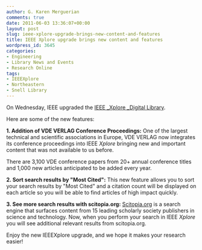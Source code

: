 ```yaml
---
author: G. Karen Merguerian
comments: true
date: 2011-06-03 13:36:07+00:00
layout: post
slug: ieee-xplore-upgrade-brings-new-content-and-features
title: IEEE Xplore upgrade brings new content and features
wordpress_id: 3645
categories:
- Engineering
- Library News and Events
- Research Online
tags:
- IEEEXplore
- Northeastern
- Snell Library
---
```


On Wednesday, IEEE upgraded the [IEEE _Xplore _Digital Library](http://0-www.ieee.org.ilsprod.lib.neu.edu/ieeexplore/).

Here are some of the new features:

**1. Addition of VDE VERLAG Conference Proceedings:** One of the largest technical and scientific associations in Europe, VDE VERLAG now integrates its conference proceedings into IEEE _Xplore_ bringing new and important content that was not available to us before.

There are 3,100 VDE conference papers from 20+ annual conference titles and 1,000 new articles anticipated to be added every year.

**2. Sort search results by "Most Cited":** This new feature allows you to sort your search results by "Most Cited" and a citation count will be displayed on each article so you will be able to find articles of high impact quickly.

**3. See more search results with scitopia.org:** [Scitopia.org](http://cl.exct.net/?ju=fe2a157274670074701177&ls=fdf21372766105797d127874&m=fefa1174706601&l=fe9a167477640d7f77&s=fe1413757d6100747c1276&jb=ffcf14&t=) is a search engine that surfaces content from 15 leading scholarly society publishers in science and technology. Now, when you perform your search in IEEE _Xplore_ you will see additional relevant results from scitopia.org.

Enjoy the new IEEEXplore upgrade, and we hope it makes your research easier!
